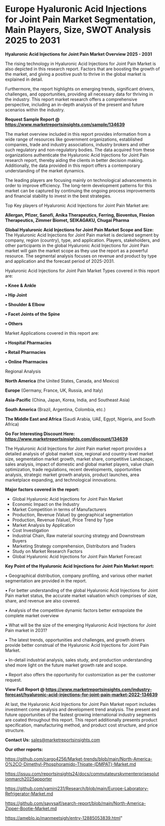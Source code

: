 # Europe Hyaluronic Acid Injections for Joint Pain Market Segmentation, Main Players, Size, SWOT Analysis 2025 to 2031

<Strong> Hyaluronic Acid Injections for Joint Pain Market Overview 2025 - 2031</strong>

The rising technology in Hyaluronic Acid Injections for Joint Pain Market is also depicted in this research report. Factors that are boosting the growth of the market, and giving a positive push to thrive in the global market is explained in detail.

Furthermore, the report highlights on emerging trends, significant drivers, challenges, and opportunities, providing all necessary data for thriving in the industry. This report market research offers a comprehensive perspective, including an in-depth analysis of the present and future scenarios within the industry.

<strong>Request Sample Report @ <a href=https://www.marketreportsinsights.com/sample/134639>https://www.marketreportsinsights.com/sample/134639</a></strong>

The market overview included in this report provides information from a wide range of resources like government organizations, established companies, trade and industry associations, industry brokers and other such regulatory and non-regulatory bodies. The data acquired from these organizations authenticate the Hyaluronic Acid Injections for Joint Pain research report, thereby aiding the clients in better decision making. Additionally, the data provided in this report offers a contemporary understanding of the market dynamics.

The leading players are focusing mainly on technological advancements in order to improve efficiency. The long-term development patterns for this market can be captured by continuing the ongoing process improvements and financial stability to invest in the best strategies.

Top Key players of Hyaluronic Acid Injections for Joint Pain Market are:

<strong>Allergan, Pfizer, Sanofi, Anika Therapeutics, Ferring, Bioventus, Flexion Therapeutics, Zimmer Biomet, SEIKAGAKU, Chugai Pharma</strong>

<strong><b>Global Hyaluronic Acid Injections for Joint Pain Market Scope and Size:</b></strong>
The Hyaluronic Acid Injections for Joint Pain market is declared segment by company, region (country), type, and application. Players, stakeholders, and other participants in the global Hyaluronic Acid Injections for Joint Pain market will gain the market scope as they use the report as a powerful resource. The segmental analysis focuses on revenue and product by type and application and the forecast period of 2025-2031.

Hyaluronic Acid Injections for Joint Pain Market Types covered in this report are:

<strong>• Knee & Ankle

• Hip Joint

• Shoulder & Elbow

• Facet Joints of the Spine

• Others</strong>

Market Applications covered in this report are:

<strong>• Hospital Pharmacies

• Retail Pharmacies

• Online Pharmacies</strong> 

Regional Analysis

<strong>North America</strong> (the United States, Canada, and Mexico)

<strong>Europe</strong> (Germany, France, UK, Russia, and Italy)

<strong>Asia-Pacific</strong> (China, Japan, Korea, India, and Southeast Asia)

<strong>South America</strong> (Brazil, Argentina, Colombia, etc.)

<strong>The Middle East and Africa</strong> (Saudi Arabia, UAE, Egypt, Nigeria, and South Africa)

<strong>Go For Interesting Discount Here: <a href=https://www.marketreportsinsights.com/discount/134639>https://www.marketreportsinsights.com/discount/134639</a></strong>

The Hyaluronic Acid Injections for Joint Pain market report provides a detailed analysis of global market size, regional and country-level market size, segmentation market growth, market share, competitive Landscape, sales analysis, impact of domestic and global market players, value chain optimization, trade regulations, recent developments, opportunities analysis, strategic market growth analysis, product launches, area marketplace expanding, and technological innovations.

<strong><b>Major factors covered in the report:</b></strong>
<ul>
  <li>Global Hyaluronic Acid Injections for Joint Pain Market </li>
  <li>Economic Impact on the Industry</li>
  <li>Market Competition in terms of Manufacturers</li>
  <li>Production, Revenue (Value) by geographical segmentation</li>
  <li>Production, Revenue (Value), Price Trend by Type</li>
  <li>Market Analysis by Application</li>
  <li>Cost Investigation</li>
  <li>Industrial Chain, Raw material sourcing strategy and Downstream Buyers</li>
  <li>Marketing Strategy comprehension, Distributors and Traders</li>
  <li>Study on Market Research Factors</li>
  <li>Global Hyaluronic Acid Injections for Joint Pain Market Forecast</li>
</ul>

<strong><b>Key Point of the Hyaluronic Acid Injections for Joint Pain Market report:</b></strong>

• Geographical distribution, company profiling, and various other market segmentation are provided in the report.

• For better understanding of the global Hyaluronic Acid Injections for Joint Pain market status, the accurate market valuation which comprises of size, share, and revenue are also covered.

• Analysis of the competitive dynamic factors better extrapolate the complete market overview

• What will be the size of the emerging Hyaluronic Acid Injections for Joint Pain market in 2031?

• The latest trends, opportunities and challenges, and growth drivers provide better construal of the Hyaluronic Acid Injections for Joint Pain Market.

• In-detail industrial analysis, sales study, and production understanding shed more light on the future market growth rate and scope.

• Report also offers the opportunity for customization as per the customer request.

<strong><b>View Full Report @ <a href=https://www.marketreportsinsights.com/industry-forecast/hyaluronic-acid-injections-for-joint-pain-market-2022-134639>https://www.marketreportsinsights.com/industry-forecast/hyaluronic-acid-injections-for-joint-pain-market-2022-134639</a></b></strong>


At last, the Hyaluronic Acid Injections for Joint Pain Market report includes investment come analysis and development trend analysis. The present and future opportunities of the fastest growing international industry segments are coated throughout this report. This report additionally presents product specification, manufacturing method, and product cost structure, and price structure.

<strong>Contact Us:</strong>
sales@marketreportsinsights.com

<strong>Our other reports:</strong>

<a href=https://github.com/cargo4256/Market-trends/blob/main/North-America-O%2CO-Dimethyl-Phosphoramido-Thioate-(DMPAT)-Market.md>https://github.com/cargo4256/Market-trends/blob/main/North-America-O%2CO-Dimethyl-Phosphoramido-Thioate-(DMPAT)-Market.md</a>

<a href=https://issuu.com/reportsinsights24/docs/commutateurskvmenterprisesolutionmarch2025apporter>https://issuu.com/reportsinsights24/docs/commutateurskvmenterprisesolutionmarch2025apporter</a>

<a href=https://github.com/yamini231/Research/blob/main/Europe-Laboratory-Refrigerator-Market.md>https://github.com/yamini231/Research/blob/main/Europe-Laboratory-Refrigerator-Market.md</a>

<a href=https://github.com/sayysaif/search-report/blob/main/North-America-Zipper-Bootie-Market.md>https://github.com/sayysaif/search-report/blob/main/North-America-Zipper-Bootie-Market.md</a>

<a href=https://ameblo.jp/manmeetsigh/entry-12885053839.html>https://ameblo.jp/manmeetsigh/entry-12885053839.html</a>"
